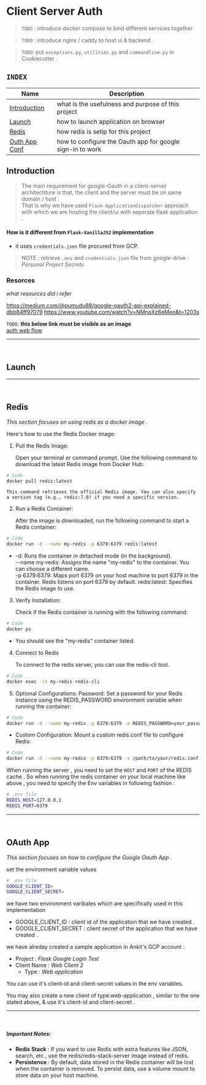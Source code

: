 # Client Server Auth

> `TODO` : introduce docker compose to bind different services together

> `TODO` : introduce nginx / caddy to host ui & backend .

> `TODO`: put `exceptions.py`, `utilities.py` and `commandline.py` in Cookiecutter .


## `INDEX`

| Name | Description |
| ---- | ----------- |
| [Introduction](#introduction) | what is the usefulness and purpose of this project |
| [Launch](#launch) | how to launch application on browser |
| [Redis](#redis) | how redis is setip for this project |
| [Outh App Conf](#oauth-app) | how to configure the Oauth app for google sign-in to work |

## Introduction

> The main requirement for google-Oauth in a client-server architechture is that, the client and the server must be on same domain / host .\
That is why we have used `Flask-ApplicationDispatcher` approach with which we are hosting the client/ui with seperate flask application .

#### How is it different from `Flask-VanillaJS2` implementation

- it uses `credentials.json` file procured from GCP.

> NOTE : retrieve `.env` and `credentials.json` file from google-drive : _Personal Project Secrets_

### Resorces 
<em> what resources did i refer </em>

https://medium.com/@pumudu88/google-oauth2-api-explained-dbb84ff97079
https://www.youtube.com/watch?v=NMnaXz6eMeo&t=1203s

`TODO`: **this below link must be visible as an image**\
[auth web flow](./readme_static_resources/oauth_web_flow.png)

---
<br>

## Launch

---
<br>

## Redis
<em>This section focuses on using redis as a docker image .</em>

Here's how to use the Redis Docker image:

1. Pull the Redis Image:

    Open your terminal or command prompt.
    Use the following command to download the latest Redis image from Docker Hub:

```sh
# Code
docker pull redis:latest
```

    This command retrieves the official Redis image. You can also specify a version tag (e.g., redis:7.0) if you need a specific version.

2. Run a Redis Container: 

    After the image is downloaded, run the following command to start a Redis container:

```sh
# Code
docker run -d --name my-redis -p 6379:6379 redis:latest
```

* -d: Runs the container in detached mode (in the background).\
--name my-redis: Assigns the name "my-redis" to the container. You can choose a different name.\
-p 6379:6379: Maps port 6379 on your host machine to port 6379 in the container. Redis listens on port 6379 by default.
redis:latest: Specifies the Redis image to use.

3. Verify Installation: 
    
    Check if the Redis container is running with the following command:

```sh
# Code
docker ps
```

* You should see the "my-redis" container listed.

4. Connect to Redis
    
    To connect to the redis server, you can use the redis-cli tool.
```sh
# Code
docker exec -it my-redis redis-cli
```

5. Optional Configurations:
    Password: Set a password for your Redis instance using the REDIS_PASSWORD environment variable when running the container:
```sh
# Code
docker run -d --name my-redis -p 6379:6379 -e REDIS_PASSWORD=your_password redis:latest
```

* Custom Configuration: Mount a custom redis.conf file to configure Redis:

```sh
# Code
docker run -d --name my-redis -p 6379:6379 -v /path/to/your/redis.conf:/usr/local/etc/redis/redis.conf redis:latest --requirepass your_password
```

When running the server , you need to set the `HOST` and `PORT` of the REDIS cache .
So when running the redis container on your local machine like above , you need to specify the Env variables in following fashion :
```sh
# .env file
REDIS_HOST=127.0.0.1
REDIS_PORT=6379
```

---
<br>

## OAuth App
<em>This section focuses on how to configure the Google Oauth App .</em>

set the environment variable values 
```sh
# .env file
GOOGLE_CLIENT_ID=
GOOGLE_CLIENT_SECRET=
```
we have two environment varibales which are specifically used in this implementation

- GOOGLE_CLIENT_ID : client id of the application that we have created .
- GOOGLE_CLIENT_SECRET : client secret of the application that we have created .

we have alreday created a sample application in Ankit's GCP account :
- Project : _Flask Google Login Test_
- Client Name : _Web Client 2_
    - Type : _Web application_

You can use it's client-id and client-secret values in the env variables.

You may also create a new client of type:web-application , similar to the one stated above, & use it's client-id and client-secret . 

---
<br>

##### Important Notes:
- **Redis Stack** :
    If you want to use Redis with extra features like JSON, search, etc., use the redis/redis-stack-server image instead of redis.
- **Persistence** :
    By default, data stored in the Redis container will be lost when the container is removed. To persist data, use a volume mount to store data on your host machine.
